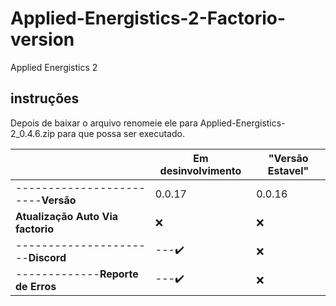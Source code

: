 # Applied-Energistics-2-Factorio-version
Applied Energistics 2

## instruções
Depois de baixar o arquivo renomeie ele para
Applied-Energistics-2_0.4.6.zip
para que possa ser executado.

|                                  | Em desinvolvimento   | "Versão Estavel"  |
|----------------------------------|----------------------|-------------------|
|------------------------**Versão**|               0.0.17 |             0.0.16|
| **Atualização Auto Via factorio**|                  :x: |               :x: |
| ----------------------**Discord**|---:heavy_check_mark: |               :x: |
| -------------**Reporte de Erros**|---:heavy_check_mark: |               :x: |
